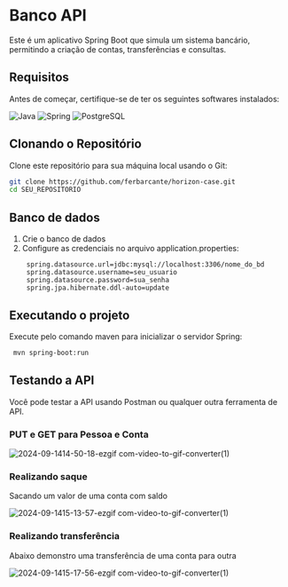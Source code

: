 # Banco API

Este é um aplicativo Spring Boot que simula um sistema bancário, permitindo a criação de contas, transferências e consultas. 

## Requisitos

Antes de começar, certifique-se de ter os seguintes softwares instalados:

![Java](https://img.shields.io/badge/java-%23ED8B00.svg?style=for-the-badge&logo=openjdk&logoColor=white)
![Spring](https://img.shields.io/badge/spring-%236DB33F.svg?style=for-the-badge&logo=spring&logoColor=white)
![PostgreSQL](https://img.shields.io/badge/PostgreSQL-316192?style=for-the-badge&logo=postgresql&logoColor=white)

## Clonando o Repositório

Clone este repositório para sua máquina local usando o Git:

```bash
git clone https://github.com/ferbarcante/horizon-case.git
cd SEU_REPOSITORIO
```
## Banco de dados
1. Crie o banco de dados
2. Configure as credenciais no arquivo application.properties:
   ```properties
    spring.datasource.url=jdbc:mysql://localhost:3306/nome_do_bd
    spring.datasource.username=seu_usuario
    spring.datasource.password=sua_senha
    spring.jpa.hibernate.ddl-auto=update

   ```
## Executando o projeto 
 Execute pelo comando maven para inicializar o servidor Spring:
   ```bash
    mvn spring-boot:run
   ```
## Testando a API
Você pode testar a API usando Postman ou qualquer outra ferramenta de API. 
### PUT e GET para Pessoa e Conta

![2024-09-1414-50-18-ezgif com-video-to-gif-converter(1)](https://github.com/user-attachments/assets/b7bee586-d0ae-4b2c-8dee-3fa56d111e5a)


### Realizando saque
Sacando um valor de uma conta com saldo



![2024-09-1415-13-57-ezgif com-video-to-gif-converter(1)](https://github.com/user-attachments/assets/a13521b1-b8db-4775-a3a8-e39856dfeb04)


### Realizando transferência
Abaixo demonstro uma transferência de uma conta para outra

![2024-09-1415-17-56-ezgif com-video-to-gif-converter(1)](https://github.com/user-attachments/assets/94879bae-562d-49ab-a291-e485969d66f6)

